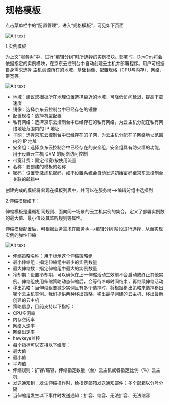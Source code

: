 # 规格模板

点击菜单栏中的“配置管理”，进入“规格模板”，可见如下页面

![Alt text](https://github.com/jdcloudcom/cn/blob/DevOps/image/DevOps/Operation12.png)

1.实例模板

为上文“服务树”中，进行“编辑分组”时所选择的实例模块。部署时，DevOps将会依据指定的实例模块，在京东云控制台中自动创建云主机并部署程序。用户可根据自身需求选择 主机资源所在的地域、基础镜像、配置规格（CPU与内存）、网络、带宽等。

![Alt text](https://github.com/jdcloudcom/cn/blob/DevOps/image/DevOps/Operation13.png)

- 地域：建议您根据所在地理位置选择靠近的地域，可降低访问延迟，提高下载速度
- 镜像：选择京东云控制台中已经存在的镜像
- 配置规格：选择机型配置
- 私有网络：选择京东云控制台中已经存在的私有网络，为云主机分配在私有网络地址范围内的 IP 地址
- 子网：选择京东云控制台中已经存在的子网，为云主机分配在子网络地址范围内的 IP 地址
- 安全组：选择京东云控制台中已经存在的安全组，安全组具有防火墙的功能，用于设置云主机 CVM 的网络访问控制
- 带宽计费：固定带宽/按使用流量
- 名称：要创建的模板的名称
- 密码：设置登录虚机密码，如不设置系统会自动发送初始密码至京东云控制台关联的邮箱中

创建完成的模板将出现在模板列表中，并可以在服务树-->编辑分组中选择到

2.伸缩模板如下：

伸缩模板是遵循相同规则、面向同一场景的云主机实例的集合，定义了部署实例数的最大值、最小值及其监听规则等属性。

伸缩模板配置后，可根据业务需求在服务树-->编辑分组 阶段进行选择，从而实现实例的弹性伸缩

![Alt text](https://github.com/jdcloudcom/cn/blob/DevOps/image/DevOps/Operation14.png)

- 伸缩策略名称：用于标示这个伸缩策略组
- 最小伸缩组：指定伸缩组中最少的实例数量
- 最大伸缩数：指定伸缩组中最大的实例数量
- 冷却期：设置冷却期，可以确保在上一伸缩活动生效前不会启动或终止其他实例。伸缩组使用伸缩策略动态伸缩后，会等待冷却时间结束，再继续伸缩活动
- 移出策略：当伸缩组要减少实例且有多个选择时，将根据移出策略来选择移出哪个云主机实例。我们提供两种移出策略，移出最早创建的云主机、移出最新创建的云主机
- 策略信息，目前支持以下指标：
 - CPU空闲率
 - 内存空闲率
 - 网络入速率
 - 网络出速率
 - hawkeye监控
- 每个指标可以支持以下维度：
 - 最大值
 - 最小值
 - 平均值
- 伸缩规则：扩容/缩容，伸缩指定数量（台）云主机或者指定比例（%）云主机
- 发送通知到：发生伸缩操作时，给指定邮箱发送通知邮件；多个邮箱以分号分隔
- 当伸缩组发生以下事件时发送通知：扩容、缩容、无法扩容、无法缩容
